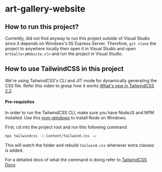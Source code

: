 # art-gallery-website

## How to run this project?

Currently, did not find anyway to run this project outside of Visual Studio since it depends on Windows's IIS Express Server. Therefore, `git clone` the project to anywhere locally then open it in Visual Studio and open `ArtGalleryWebsite.sln` and run the project in Visual Studio.

## How to use TailwindCSS in this project

We're using TailwindCSS's CLI and JIT mode for dynamically generating the CSS file. Refer this video to grasp how it works [What's new in TailwindCSS 2.2](https://www.youtube.com/watch?v=DxcJbrs6rKk).

#### Pre-requisites
In order to run the TailwindCSS CLI, make sure you have NodeJS and NPM installed. Use this [nvm-windows](https://github.com/coreybutler/nvm-windows) to install Node on Windows.

First, cd into the project root and run this following command

```sh
npx tailwindcss -o Content/tailwind.css -w
```

This will watch the folder and rebuild `tailwind.css` whenever extra classes is added.

For a detailed docs of what the command is doing refer to [TailwindCSS Docs](https://tailwindcss.com/docs/installation#using-tailwind-cli)

